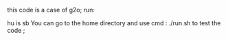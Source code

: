 this code is a case of g2o;
run:

hu is sb
You can go to the home directory and use cmd : ./run.sh            to test the code ;
